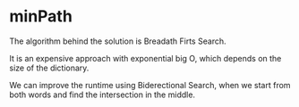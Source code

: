 # minPath
The algorithm behind the solution is Breadath Firts Search.

It is an expensive approach with exponential big O, which depends on the size of the dictionary.

We can improve the runtime using Biderectional Search, when we start from both words and find the intersection in the middle.
